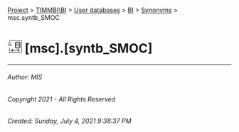 #### 

[Project](../../../../index.md) > [TIMMBI\\BI](../../../index.md) > [User databases](../../index.md) > [BI](../index.md) > [Synonyms](Synonyms.md) > msc.syntb_SMOC

# ![Synonyms](../../../../Images/Synonym32.png) [msc].[syntb_SMOC]

---

###### Author:  MIS

###### Copyright 2021 - All Rights Reserved

###### Created: Sunday, July 4, 2021 9:38:37 PM

